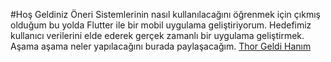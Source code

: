 #Hoş Geldiniz
Öneri Sistemlerinin nasıl kullanılacağını öğrenmek için çıkmış olduğum bu yolda Flutter ile bir mobil uygulama geliştiriyorum. Hedefimiz kullanıcı verilerini elde ederek
gerçek zamanlı bir uygulama geliştirmek.
Aşama aşama neler yapılacağını burada paylaşacağım. 
[Thor Geldi Hanım](https://media.giphy.com/media/3ov9k1J6jahVhiev0Q/giphy.gif)
